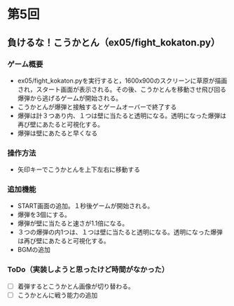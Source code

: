 # 第5回
## 負けるな！こうかとん（ex05/fight_kokaton.py）
### ゲーム概要
- ex05/fight_kokaton.pyを実行すると，1600x900のスクリーンに草原が描画され，スタート画面が表示される。その後、こうかとんを移動させ飛び回る爆弾から逃げるゲームが開始される。
- こうかとんが爆弾と接触するとゲームオーバーで終了する
- 爆弾は計３つあり内、１つは壁に当たると透明になる。透明になった爆弾は再び壁にあたると可視化する。
- 爆弾は壁にあたると早くなる
### 操作方法
- 矢印キーでこうかとんを上下左右に移動する
### 追加機能
- START画面の追加。１秒後ゲームが開始される。
- 爆弾を3個にする。
- 爆弾が壁に当たると速さが1.1倍になる。
- ３つの爆弾の内1つは、１つは壁に当たると透明になる。透明になった爆弾は再び壁にあたると可視化する。
- BGMの追加
### ToDo（実装しようと思ったけど時間がなかった）
- [ ] 着弾するとこうかとん画像が切り替わる。
- [ ] こうかとんに戦う能力の追加